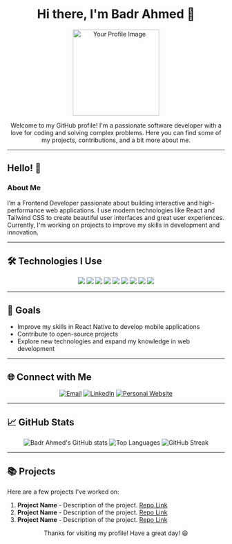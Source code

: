 <h1 align="center">Hi there, I'm Badr Ahmed 👋</h1>
<p align="center">
  <img src="https://user-images.githubusercontent.com/your-username/your-repo/image.png" alt="Your Profile Image" width="200" height="200"/>
</p>

<p align="center">
  Welcome to my GitHub profile! I'm a passionate software developer with a love for coding and solving complex problems. Here you can find some of my projects, contributions, and a bit more about me.
</p>

---

## Hello! 👋

### About Me
I’m a Frontend Developer passionate about building interactive and high-performance web applications. I use modern technologies like React and Tailwind CSS to create beautiful user interfaces and great user experiences. Currently, I'm working on projects to improve my skills in development and innovation.

---

## 🛠️ Technologies I Use

<p align="center">
  <img src="https://img.shields.io/badge/-JavaScript-F7DF1E?style=for-the-badge&logo=javascript&logoColor=black"/>
  <img src="https://img.shields.io/badge/-HTML-E34F26?style=for-the-badge&logo=html5&logoColor=white"/>
  <img src="https://img.shields.io/badge/-CSS-1572B6?style=for-the-badge&logo=css3&logoColor=white"/>
  <img src="https://img.shields.io/badge/-React-61DAFB?style=for-the-badge&logo=react&logoColor=black"/>
  <img src="https://img.shields.io/badge/-Tailwind%20CSS-38B2AC?style=for-the-badge&logo=tailwind-css&logoColor=white"/>
  <img src="https://img.shields.io/badge/-Redux-764ABC?style=for-the-badge&logo=redux&logoColor=white"/>
  <img src="https://img.shields.io/badge/-Git-F05032?style=for-the-badge&logo=git&logoColor=white"/>
  <img src="https://img.shields.io/badge/-GitHub-181717?style=for-the-badge&logo=github&logoColor=white"/>
  <img src="https://img.shields.io/badge/-Node.js-339933?style=for-the-badge&logo=node.js&logoColor=white"/>
</p>

---

## 🎯 Goals
- Improve my skills in React Native to develop mobile applications
- Contribute to open-source projects
- Explore new technologies and expand my knowledge in web development

---

## 🌐 Connect with Me

<p align="center">
  <a href="mailto:isob83709@gmail.com"><img src="https://img.shields.io/badge/-Email-D14836?style=for-the-badge&logo=gmail&logoColor=white" alt="Email"></a>
  <a href="https://www.linkedin.com/in/badr-iso-872541338/"><img src="https://img.shields.io/badge/-LinkedIn-0077B5?style=for-the-badge&logo=linkedin&logoColor=white" alt="LinkedIn"></a>
  <a href="https://yourwebsite.com"><img src="https://img.shields.io/badge/-Website-4285F4?style=for-the-badge&logo=google-chrome&logoColor=white" alt="Personal Website"></a>
</p>

---

## 📈 GitHub Stats

<p align="center">
  <img src="https://github-readme-stats.vercel.app/api?username=Badr-Ahmed12&show_icons=true&theme=radical" alt="Badr Ahmed's GitHub stats"/>
  <img src="https://github-readme-stats.vercel.app/api/top-langs/?username=Badr-Ahmed12&layout=compact&theme=radical" alt="Top Languages"/>
  <img src="http://github-readme-streak-stats.herokuapp.com?user=Badr-Ahmed12&theme=radical&hide_border=true" alt="GitHub Streak"/>
</p>

---

## 📚 Projects

Here are a few projects I've worked on:

1. **Project Name** - Description of the project. [Repo Link](https://github.com/Badr-Ahmed12/project-name)
2. **Project Name** - Description of the project. [Repo Link](https://github.com/Badr-Ahmed12/project-name)
3. **Project Name** - Description of the project. [Repo Link](https://github.com/Badr-Ahmed12/project-name)

<p align="center">
  Thanks for visiting my profile! Have a great day! 😄
</p>
